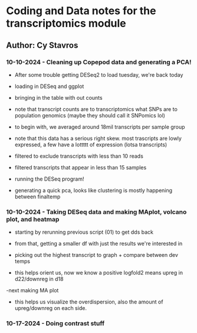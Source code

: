 # Coding and Data notes for the transcriptomics module

## Author: Cy Stavros

### 10-10-2024 - Cleaning up Copepod data and generating a PCA!

- After some trouble getting DESeq2 to load tuesday, we're back today

- loading in DESeq and ggplot

- bringing in the table with out counts

- note that transcript counts are to transcriptomics what SNPs are to population genomics (maybe they should call it SNPomics lol)

- to begin with, we averaged around 18mil transcripts per sample group 

- note that this data has a serious right skew. most trascripts are lowly expressed, a few have a lottttt of expression (lotsa transcripts)

- filtered to exclude transcripts with less than 10 reads

- filtered transcripts that appear in less than 15 samples

- running the DESeq program!

- generating a quick pca, looks like clustering is mostly happening between finaltemp

### 10-10-2024 - Taking DESeq data and making MAplot, volcano plot, and heatmap

- starting by rerunning previous script (01) to get dds back

- from that, getting a smaller df with just the results we're interested in

- picking out the highest transcript to graph + compare between dev temps

- this helps orient us, now we know a positive logfold2 means upreg in d22/downreg in d18

-next making MA plot

- this helps us visualize the overdispersion, also the amount of upreg/downreg on each side.

### 10-17-2024 - Doing contrast stuff
